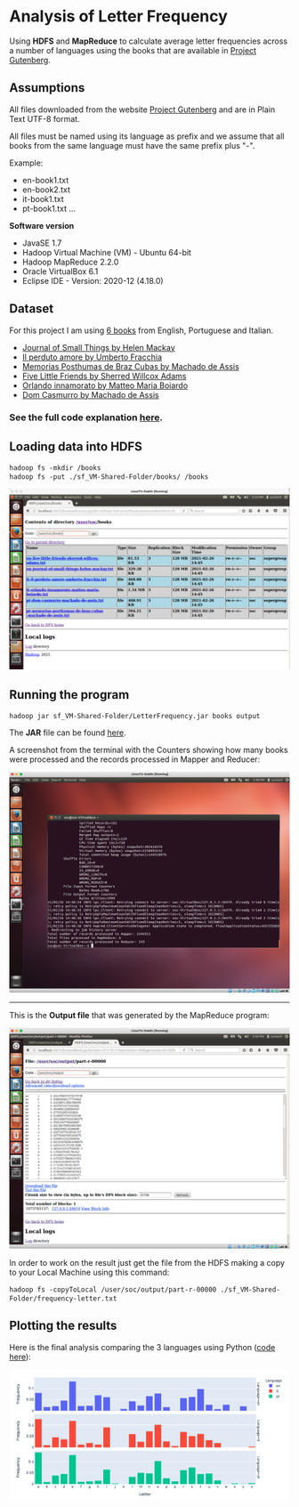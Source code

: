 # Analysis of Letter Frequency

Using  **HDFS**  and  **MapReduce**  to  calculate  average  letter  frequencies  across  a number  of  languages using  the  books  that  are  available  in  [Project Gutenberg](http://www.gutenberg.org/ "Project Gutenberg").

## Assumptions

All files downloaded from the website [Project Gutenberg](http://www.gutenberg.org/ "Project Gutenberg") and are in Plain Text UTF-8 format.

All files must be named using its language as prefix and we assume that all books from the same language must have the same prefix plus "-".

Example:

- en-book1.txt
- en-book2.txt
- it-book1.txt
- pt-book1.txt …

__Software version__


- JavaSE 1.7
- Hadoop Virtual Machine (VM) - Ubuntu 64-bit
- Hadoop MapReduce 2.2.0
- Oracle VirtualBox 6.1
- Eclipse IDE - Version: 2020-12 (4.18.0)

## Dataset

For this project I am using [6 books](./dataset/books/) from English, Portuguese and Italian.

- [Journal of Small Things by Helen Mackay][1]
- [Il perduto amore by Umberto Fracchia][2]
- [Memorias Posthumas de Braz Cubas by Machado de Assis][3]
- [Five Little Friends by Sherred Willcox Adams][4]
- [Orlando innamorato by Matteo Maria Boiardo][5]
- [Dom Casmurro by Machado de Assis][6]

[1]: http://www.gutenberg.org/ebooks/51245
[2]: http://www.gutenberg.org/ebooks/41281
[3]: http://www.gutenberg.org/ebooks/54829
[4]: http://www.gutenberg.org/ebooks/25497
[5]: http://www.gutenberg.org/ebooks/57787
[6]: http://www.gutenberg.org/ebooks/55752

### See the full code explanation [here](./src/mapreduce/README.md).


## Loading data into HDFS

```shell
hadoop fs -mkdir /books
hadoop fs -put ./sf_VM-Shared-Folder/books/ /books
```

![alt text][Dataset]

[Dataset]: https://github.com/pessini/LetterFrequency/blob/master/img/hdfs-dataset.png "Dataset in HDFS"


## Running the program

```shell
hadoop jar sf_VM-Shared-Folder/LetterFrequency.jar books output
```

The __JAR__ file can be found [here](./JAR/).

A screenshot from the terminal with the Counters showing how many books were processed and the records processed in Mapper and Reducer:

![alt text][linux-terminal]

[linux-terminal]: https://github.com/pessini/LetterFrequency/blob/master/img/terminal-counters.png "Terminal with Counters"

---
This is the __Output file__ that was generated by the MapReduce program:

![alt text][Output]

[Output]:https://github.com/pessini/LetterFrequency/blob/master/img/output-file.png "Output file"

In order to work on the result just get the file from the HDFS making a copy to your Local Machine using this command:

```shell
hadoop fs -copyToLocal /user/soc/output/part-r-00000 ./sf_VM-Shared-Folder/frequency-letter.txt
```

## Plotting the results

Here is the final analysis comparing the 3 languages using Python ([code here](./python/letter-frequency.ipynb)):

![alt text][Languages-Plot]

[Languages-Plot]:https://github.com/pessini/LetterFrequency/blob/master/img/all-languages.png "Plotting Frequency comparison in all 3 languages"
